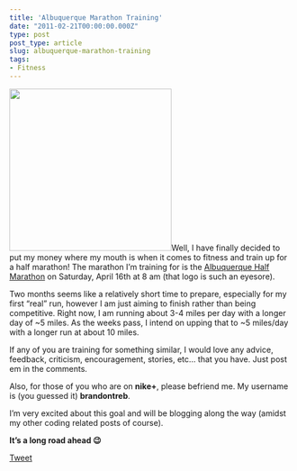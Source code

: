 ```yaml
---
title: 'Albuquerque Marathon Training'
date: "2011-02-21T00:00:00.000Z"
type: post 
post_type: article
slug: albuquerque-marathon-training
tags: 
- Fitness
---
```

<img class="alignright" title="albuquerque-marathon" src="http://www.active.com/images/upimages/Logo554.jpg" alt="" width="288" height="288" />Well, I have finally decided to put my money where my mouth is when it comes to fitness and train up for a half marathon! The marathon I&#8217;m training for is the [Albuquerque Half Marathon][1] on Saturday, April 16th at 8 am (that logo is such an eyesore).

Two months seems like a relatively short time to prepare, especially for my first &#8220;real&#8221; run, however I am just aiming to finish rather than being competitive. Right now, I am running about 3-4 miles per day with a longer day of ~5 miles. As the weeks pass, I intend on upping that to ~5 miles/day with a longer run at about 10 miles.

If any of you are training for something similar, I would love any advice, feedback, criticism, encouragement, stories, etc&#8230; that you have. Just post em in the comments.

Also, for those of you who are on **nike+**, please befriend me. My username is (you guessed it) **brandontreb**.

I&#8217;m very excited about this goal and will be blogging along the way (amidst my other coding related posts of course).

**It&#8217;s a long road ahead 😉**

<div style="">
  <a href="http://twitter.com/share" class="twitter-share-button" data-count="horizontal" data-text="Albuquerque Marathon Training" data-url="http://brandontreb.com/albuquerque-marathon-training"  data-via="brandontreb" data-related="brandontreb:">Tweet</a>
</div>

 [1]: http://www.active.com/running/albuquerque-nm/albuquerque-half-marathon-2011